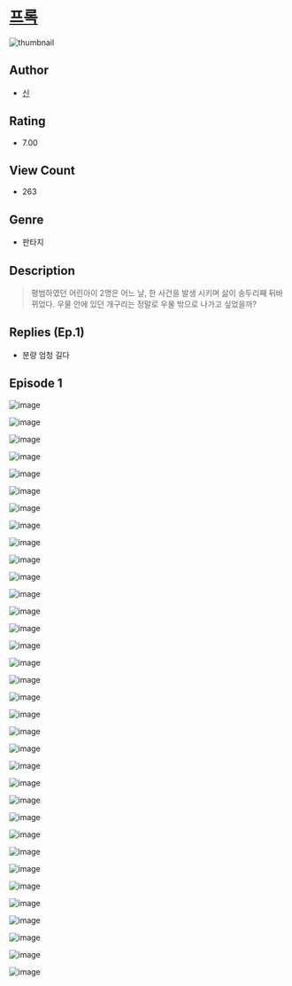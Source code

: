 # [프록](https://comic.naver.com/challenge/list?titleId=809934)
![thumbnail](https://image-comic.pstatic.net/user_contents_data/challenge_comic/2023/05/23/363784/upload_3486686818611651172_480x623.jpeg)

## Author
- [신](https://comic.naver.com/artistTitle?id=363784)

## Rating
- 7.00

## View Count
- 263

## Genre
- 판타지

## Description
> 평범하였던 어린아이 2명은 어느 날, 한 사건을 발생 시키며 삶이 송두리째 뒤바뀌었다. 우물 안에 있던 개구리는 정말로 우물 밖으로 나가고 싶었을까?

## Replies (Ep.1)
- 분량 엄청 길다

## Episode 1
![image](https://image-comic.pstatic.net/user_contents_data/challenge_comic/2023/05/23/363784/upload_7003716661248341605.jpeg)

![image](https://image-comic.pstatic.net/user_contents_data/challenge_comic/2023/05/23/363784/upload_7363441672847712865.jpeg)

![image](https://image-comic.pstatic.net/user_contents_data/challenge_comic/2023/05/23/363784/upload_3775197781467673142.jpeg)

![image](https://image-comic.pstatic.net/user_contents_data/challenge_comic/2023/05/23/363784/upload_3978424737665921589.jpeg)

![image](https://image-comic.pstatic.net/user_contents_data/challenge_comic/2023/05/23/363784/upload_7221299018024104503.jpeg)

![image](https://image-comic.pstatic.net/user_contents_data/challenge_comic/2023/05/23/363784/upload_7291721628859578679.jpeg)

![image](https://image-comic.pstatic.net/user_contents_data/challenge_comic/2023/05/23/363784/upload_3906362925184606822.jpeg)

![image](https://image-comic.pstatic.net/user_contents_data/challenge_comic/2023/05/23/363784/upload_3762812890326983730.jpeg)

![image](https://image-comic.pstatic.net/user_contents_data/challenge_comic/2023/05/23/363784/upload_7077459823794742373.jpeg)

![image](https://image-comic.pstatic.net/user_contents_data/challenge_comic/2023/05/23/363784/upload_7089568754727019056.jpeg)

![image](https://image-comic.pstatic.net/user_contents_data/challenge_comic/2023/05/23/363784/upload_7161909107886482486.jpeg)

![image](https://image-comic.pstatic.net/user_contents_data/challenge_comic/2023/05/23/363784/upload_7364056532611706934.jpeg)

![image](https://image-comic.pstatic.net/user_contents_data/challenge_comic/2023/05/23/363784/upload_3906649695769343543.jpeg)

![image](https://image-comic.pstatic.net/user_contents_data/challenge_comic/2023/05/23/363784/upload_7162472053544989540.jpeg)

![image](https://image-comic.pstatic.net/user_contents_data/challenge_comic/2023/05/23/363784/upload_4062636307436954932.jpeg)

![image](https://image-comic.pstatic.net/user_contents_data/challenge_comic/2023/05/23/363784/upload_3991092189637783863.jpeg)

![image](https://image-comic.pstatic.net/user_contents_data/challenge_comic/2023/05/23/363784/upload_3977576979807875172.jpeg)

![image](https://image-comic.pstatic.net/user_contents_data/challenge_comic/2023/05/23/363784/upload_3486683520915683641.jpeg)

![image](https://image-comic.pstatic.net/user_contents_data/challenge_comic/2023/05/23/363784/upload_3618695494721692722.jpeg)

![image](https://image-comic.pstatic.net/user_contents_data/challenge_comic/2023/05/23/363784/upload_7365418607756523319.jpeg)

![image](https://image-comic.pstatic.net/user_contents_data/challenge_comic/2023/05/23/363784/upload_4051378411420410470.jpeg)

![image](https://image-comic.pstatic.net/user_contents_data/challenge_comic/2023/05/23/363784/upload_7075262999592776038.jpeg)

![image](https://image-comic.pstatic.net/user_contents_data/challenge_comic/2023/05/23/363784/upload_7003489092423398755.jpeg)

![image](https://image-comic.pstatic.net/user_contents_data/challenge_comic/2023/05/23/363784/upload_7147271094065641016.jpeg)

![image](https://image-comic.pstatic.net/user_contents_data/challenge_comic/2023/05/23/363784/upload_3919369048162709817.jpeg)

![image](https://image-comic.pstatic.net/user_contents_data/challenge_comic/2023/05/23/363784/upload_3919033486727013730.jpeg)

![image](https://image-comic.pstatic.net/user_contents_data/challenge_comic/2023/05/23/363784/upload_7147556967159312482.jpeg)

![image](https://image-comic.pstatic.net/user_contents_data/challenge_comic/2023/05/23/363784/upload_7377240759377344057.jpeg)

![image](https://image-comic.pstatic.net/user_contents_data/challenge_comic/2023/05/23/363784/upload_3763148039442674740.jpeg)

![image](https://image-comic.pstatic.net/user_contents_data/challenge_comic/2023/05/23/363784/upload_7293915176082224433.jpeg)

![image](https://image-comic.pstatic.net/user_contents_data/challenge_comic/2023/05/23/363784/upload_7089570042411694387.jpeg)

![image](https://image-comic.pstatic.net/user_contents_data/challenge_comic/2023/05/23/363784/upload_3834925254626600497.jpeg)

![image](https://image-comic.pstatic.net/user_contents_data/challenge_comic/2023/05/23/363784/upload_3616782138267021878.jpeg)

![image](https://image-comic.pstatic.net/user_contents_data/challenge_comic/2023/05/23/363784/upload_3906135132950966577.jpeg)

